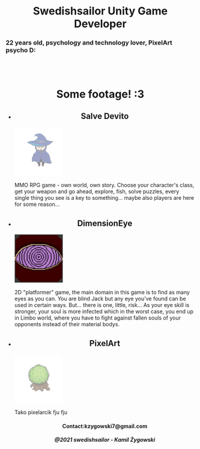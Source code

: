 <html lang="en-us">
  <script>
   function openPage(url) {
      var win = window.open(url, '_blank');
      win.focus();
    }
    </script>
  <head>
    <title> SwedishSailor </title>
     <link href="style.css" rel="stylesheet" type="text/css">  
  </head>
    <body>
    <h1 align="center"> Swedishsailor Unity Game Developer</h1>
      <h3> 22 years old, psychology and technology lover, PixelArt psycho D:</h3>
        <br/>
      <br/>
      <h1 align="center"> Some footage! :3 </h1>
      <ul>
           <li onclick="openPage('SalveDevito.html')">
   <h2 align="center"> Salve Devito </h2>
        <img height="128" width="128" src="sorcerer.png" /><p> MMO RPG game - own world, own story. Choose your character's class, get your weapon and go ahead, explore, fish, solve puzzles, every single thing you see is a key to something... maybe also players are here for some reason...</p>
      </li>
        <li onclick="openPage('DimensionEye.html')">
      <h2 align="center"> DimensionEye </h2>
            <img height="128" width="128" src="logode.png" /> <p> 2D "platformer" game, the main domain in this game is to find as many eyes as you can. You are blind Jack but any eye you've found can be used in certain ways. But... there is one, little, risk... As your eye skill is stronger, your soul is more infected which in the worst case, you end up in Limbo world, where you have to fight against fallen souls of your opponents instead of their material bodys.</p>
        </li>
        <li onclick="openPage('pixelart.html')">
        <h2 align="center"> PixelArt </h2>
          <img height="128" width="128" src="DRZEWKO.png" /><p> Tako pixelarcik fju fju </p>
        </li>
        <h4 align="center">Contact:kzygowski7@gmail.com</h4>
       <h5 align="center">@2021 swedishsailor - Kamil Żygowski</h5>
 
